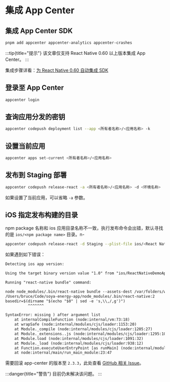 # 集成 App Center

## 集成 App Center SDK

```bash
pnpm add appcenter appcenter-analytics appcenter-crashes
```

:::tip{title="提示"}
该文章仅支持 React Native 0.60 以上版本集成 App Center。
:::

集成步骤详看：[为 React Native 0.60 自动集成 SDK](https://learn.microsoft.com/zh-cn/appcenter/sdk/getting-started/react-native#31-integrate-the-sdk-automatically-for-react-native-060)

## 登录至 App Center

```bash
appcenter login
```

## 查询应用分发的密钥

```bash
appcenter codepush deployment list --app <所有者名称>/<应用名称> -k
```

## 设置当前应用

```bash
appcenter apps set-current <所有者名称>/<应用名称>
```

## 发布到 Staging 部署

```bash
appcenter codepush release-react -a <所有者名称>/<应用名称> -d <环境名称>
```

如果设置了当前应用，可以省略 `-a` 参数。

## iOS 指定发布构建的目录

npm package 名称和 ios 应用目录名称不一致，执行发布命令会出错，默认寻找的是 `ios/<npm package name>` 目录。n-

```bash
appcenter codepush release-react -d Staging --plist-file ios/<React Native iOS 应用名称>/Info.plist --xcode-project-file ios/<React Native iOS 应用名称>.xcodeproj/project.pbxproj
```

如果遇到如下错误：

```txt
Detecting ios app version:

Using the target binary version value "1.0" from "ios/ReactNativeDemoApp.xcodeproj/project.pbxproj".

Running "react-native bundle" command:

node node_modules/.bin/react-native bundle --assets-dest /var/folders/wx/pwxj2jls6ys7svj4wyrctf240000gn/T/code-push2023101-3009-19dr21e.96h7/CodePush --bundle-output /var/folders/wx/pwxj2jls6ys7svj4wyrctf240000gn/T/code-push2023101-3009-19dr21e.96h7/CodePush/main.jsbundle --dev false --entry-file index.js --platform ios
/Users/bruce/Code/soya-energy-app/node_modules/.bin/react-native:2
basedir=$(dirname "$(echo "$0" | sed -e 's,\\,/,g')")
          ^^^^^^^

SyntaxError: missing ) after argument list
    at internalCompileFunction (node:internal/vm:73:18)
    at wrapSafe (node:internal/modules/cjs/loader:1153:20)
    at Module._compile (node:internal/modules/cjs/loader:1205:27)
    at Module._extensions..js (node:internal/modules/cjs/loader:1295:10)
    at Module.load (node:internal/modules/cjs/loader:1091:32)
    at Module._load (node:internal/modules/cjs/loader:938:12)
    at Function.executeUserEntryPoint [as runMain] (node:internal/modules/run_main:83:12)
    at node:internal/main/run_main_module:23:47
```

需要回滚 app-center 的版本至 `2.3.3`，此处查看 [GitHub 相关 Issue](https://github.com/microsoft/react-native-code-push/issues/1819)。

:::danger{title="警告"}
目前仍未解决该问题。
:::
